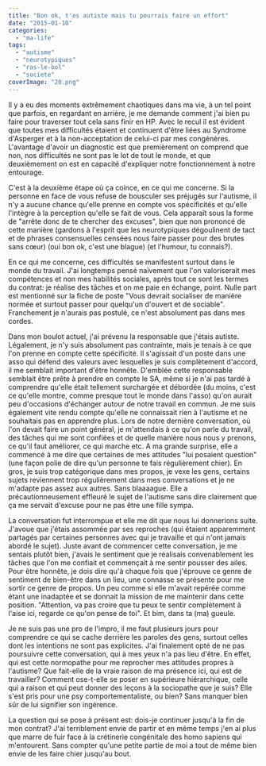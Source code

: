 ```yaml
---
title: "Bon ok, t'es autiste mais tu pourrais faire un effort"
date: "2015-01-18"
categories: 
  - "ma-life"
tags: 
  - "autisme"
  - "neurotypiques"
  - "ras-le-bol"
  - "societe"
coverImage: "20.png"
---
```


Il y a eu des moments extrêmement chaotiques dans ma vie, à un tel point que parfois, en regardant en arrière, je me demande comment j'ai bien pu faire pour traverser tout cela sans finir en HP. Avec le recul il est évident que toutes mes difficultés étaient et continuent d'être liées au Syndrome d'Asperger et à la non-acceptation de celui-ci par mes congénères. L'avantage d'avoir un diagnostic est que premièrement on comprend que non, nos difficultés ne sont pas le lot de tout le monde, et que deuxièmement on est en capacité d'expliquer notre fonctionnement à notre entourage.

C'est à la deuxième étape où ça coince, en ce qui me concerne. Si la personne en face de vous refuse de bousculer ses préjugés sur l'autisme, il n'y a aucune chance qu'elle prenne en compte vos spécificités et qu'elle l'intègre à la perception qu'elle se fait de vous. Cela apparaît sous la forme de "arrête donc de te chercher des excuses", bien que non prononcé de cette manière (gardons à l'esprit que les neurotypiques dégoulinent de tact et de phrases consensuelles censées nous faire passer pour des brutes sans cœur) (oui bon ok, c'est une blague) (et l'humour, tu connais?).

En ce qui me concerne, ces difficultés se manifestent surtout dans le monde du travail. J'ai longtemps pensé naïvement que l'on valoriserait mes compétences et non mes habilités sociales, après tout ce sont les termes du contrat: je réalise des tâches et on me paie en échange, point. Nulle part est mentionné sur la fiche de poste "Vous devrait socialiser de manière normée et surtout passer pour quelqu'un d'ouvert et de sociable". Franchement je n'aurais pas postulé, ce n'est absolument pas dans mes cordes.

Dans mon boulot actuel, j'ai prévenu la responsable que j'étais autiste. Légalement, je n'y suis absolument pas contrainte, mais je tenais à ce que l'on prenne en compte cette spécificité. Il s'agissait d'un poste dans une asso qui défend des valeurs avec lesquelles je suis complètement d'accord, il me semblait important d'être honnête. D'emblée cette responsable semblait être prête à prendre en compte le SA, même si je n'ai pas tardé à comprendre qu'elle était tellement surchargée et débordée (du moins, c'est ce qu'elle montre, comme presque tout le monde dans l'asso) qu'on aurait peu d'occasions d'échanger autour de notre travail en commun. Je me suis également vite rendu compte qu'elle ne connaissait rien à l'autisme et ne souhaitais pas en apprendre plus. Lors de notre dernière conversation, où l'on devait faire un point général, je m'attendais à ce qu'on parle du travail, des tâches qui me sont confiées et de quelle manière nous nous y prenons, ce qu'il faut améliorer, ce qui marche etc. A ma grande surprise, elle a commencé à me dire que certaines de mes attitudes "lui posaient question" (une façon polie de dire qu'un personne te fais régulièrement chier). En gros, je suis trop catégorique dans mes propos, je vexe les gens, certains sujets reviennent trop régulièrement dans mes conversations et je ne m'adapte pas assez aux autres. Sans blaaaague. Elle a précautionneusement effleuré le sujet de l'autisme sans dire clairement que ça me servait d'excuse pour ne pas être une fille sympa.

La conversation fut interrompue et elle me dit que nous lui donnerions suite. J'avoue que j'étais assommée par ses reproches (qui étaient apparemment partagés par certaines personnes avec qui je travaille et qui n'ont jamais abordé le sujet). Juste avant de commencer cette conversation, je me sentais plutôt bien, j'avais le sentiment que je réalisais convenablement les tâches que l'on me confiait et commençait à me sentir pousser des ailes. Pour être honnête, je dois dire qu'à chaque fois que j'éprouve ce genre de sentiment de bien-être dans un lieu, une connasse se présente pour me sortir ce genre de propos. Un peu comme si elle m'avait repérée comme étant une inadaptée et se donnait la mission de me maintenir dans cette position. "Attention, va pas croire que tu peux te sentir complètement à l'aise ici, regarde ce qu'on pense de toi". Et bim, dans ta (ma) gueule.

Je ne suis pas une pro de l'impro, il me faut plusieurs jours pour comprendre ce qui se cache derrière les paroles des gens, surtout celles dont les intentions ne sont pas explicites. J'ai finalement opté de ne pas poursuivre cette conversation, qui à mes yeux n'a pas lieu d'être. En effet, qui est cette normopathe pour me reprocher mes attitudes propres à l'autisme? Que fait-elle de la vraie raison de ma présence ici, qui est de travailler? Comment ose-t-elle se poser en supérieure hiérarchique, celle qui a raison et qui peut donner des leçons à la sociopathe que je suis? Elle s'est pris pour une psy comportementaliste, ou bien? Sans manquer bien sûr de lui signifier son ingérence.

La question qui se pose à présent est: dois-je continuer jusqu'à la fin de mon contrat? J'ai terriblement envie de partir et en même temps j'en ai plus que marre de fuir face à la crétinerie congénitale des homo sapiens qui m'entourent. Sans compter qu'une petite partie de moi a tout de même bien envie de les faire chier jusqu'au bout.
